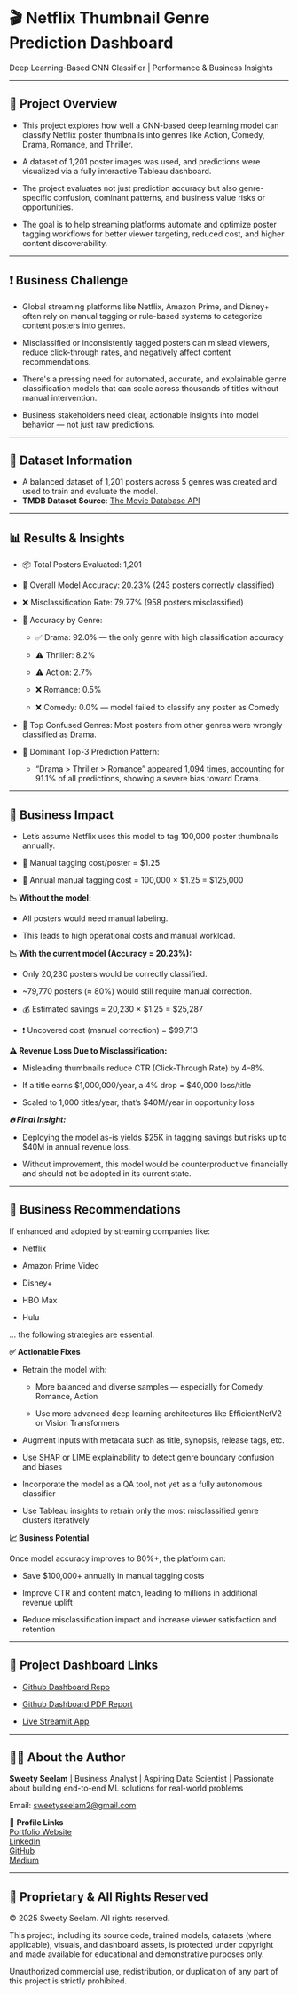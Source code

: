 
# 🎬 Netflix Thumbnail Genre Prediction Dashboard

Deep Learning-Based CNN Classifier | Performance & Business Insights

---

## 📌 Project Overview
- This project explores how well a CNN-based deep learning model can classify Netflix poster thumbnails into genres like Action, Comedy, Drama, Romance, and Thriller.

- A dataset of 1,201 poster images was used, and predictions were visualized via a fully interactive Tableau dashboard.

- The project evaluates not just prediction accuracy but also genre-specific confusion, dominant patterns, and business value risks or opportunities.

- The goal is to help streaming platforms automate and optimize poster tagging workflows for better viewer targeting, reduced cost, and higher content discoverability.

---

## ❗ Business Challenge
- Global streaming platforms like Netflix, Amazon Prime, and Disney+ often rely on manual tagging or rule-based systems to categorize content posters into genres.

- Misclassified or inconsistently tagged posters can mislead viewers, reduce click-through rates, and negatively affect content recommendations.

- There's a pressing need for automated, accurate, and explainable genre classification models that can scale across thousands of titles without manual intervention.

- Business stakeholders need clear, actionable insights into model behavior — not just raw predictions.

---

## 📂 Dataset Information

- A balanced dataset of 1,201 posters across 5 genres was created and used to train and evaluate the model.
- **TMDB Dataset Source**: [The Movie Database API](https://developer.themoviedb.org/reference/discover-movie)

---

## 📊 Results & Insights

- 📦 Total Posters Evaluated: 1,201

- 🎯 Overall Model Accuracy: 20.23% (243 posters correctly classified)

- ❌ Misclassification Rate: 79.77% (958 posters misclassified)

- 🔎 Accuracy by Genre:
    
    - ✅ Drama: 92.0% — the only genre with high classification accuracy

    - ⚠️ Thriller: 8.2%

    - ⚠️ Action: 2.7%

    - ❌ Romance: 0.5%

    - ❌ Comedy: 0.0% — model failed to classify any poster as Comedy

- 🔁 Top Confused Genres: Most posters from other genres were wrongly classified as Drama.

- 📌 Dominant Top-3 Prediction Pattern:
      
  - “Drama > Thriller > Romance” appeared 1,094 times, accounting for 91.1% of all predictions, showing a severe bias toward Drama.                                                        

---

## 💼 Business Impact

- Let’s assume Netflix uses this model to tag 100,000 poster thumbnails annually.

- 📌 Manual tagging cost/poster = $1.25

- 💸 Annual manual tagging cost = 100,000 × $1.25 = $125,000

**📉 Without the model:**
  
  - All posters would need manual labeling.

  - This leads to high operational costs and manual workload.

**📉 With the current model (Accuracy = 20.23%):**
  
  - Only 20,230 posters would be correctly classified.

  - ~79,770 posters (≈ 80%) would still require manual correction.

  - 💰 Estimated savings = 20,230 × $1.25 = $25,287

  - ❗ Uncovered cost (manual correction) = $99,713

**⚠️ Revenue Loss Due to Misclassification:**
  
  - Misleading thumbnails reduce CTR (Click-Through Rate) by 4–8%.

  - If a title earns $1,000,000/year, a 4% drop = $40,000 loss/title

  - Scaled to 1,000 titles/year, that’s $40M/year in opportunity loss

***🔥 Final Insight:***
  
  - Deploying the model as-is yields $25K in tagging savings but risks up to $40M in annual revenue loss.

  - Without improvement, this model would be counterproductive financially and should not be adopted in its current state.

---

## 🧠 Business Recommendations

If enhanced and adopted by streaming companies like:

  - Netflix

  - Amazon Prime Video

  - Disney+

  - HBO Max

  - Hulu

... the following strategies are essential:

**✅ Actionable Fixes**

- Retrain the model with:

    - More balanced and diverse samples — especially for Comedy, Romance, Action

    - Use more advanced deep learning architectures like EfficientNetV2 or Vision Transformers

- Augment inputs with metadata such as title, synopsis, release tags, etc.

- Use SHAP or LIME explainability to detect genre boundary confusion and biases

- Incorporate the model as a QA tool, not yet as a fully autonomous classifier

- Use Tableau insights to retrain only the most misclassified genre clusters iteratively

**📈 Business Potential**

Once model accuracy improves to 80%+, the platform can:

  - Save $100,000+ annually in manual tagging costs

  - Improve CTR and content match, leading to millions in additional revenue uplift

  - Reduce misclassification impact and increase viewer satisfaction and retention

---

## 📁 Project Dashboard Links

- [Github Dashboard Repo](https://github.com/sweetyseelam/Netflix-Thumbnail-Posters-Prediction-Dashboard)

- [Github Dashboard PDF Report](https://github.com/SweetySeelam2/Netflix-Thumbnail-Posters-Prediction-Dashboard/blob/main/Netflix%20Thumbnail%20Poster%20Genre%20Prediction.pdf)

- [Live Streamlit App](https://netflixthumbnailclassifier-dl.streamlit.app/)

---

## 👩‍💼 About the Author    

**Sweety Seelam** | Business Analyst | Aspiring Data Scientist | Passionate about building end-to-end ML solutions for real-world problems                                                                                                      
                                                                                                                                           
Email: sweetyseelam2@gmail.com                                                   

🔗 **Profile Links**                                                                                                                                                                       
[Portfolio Website](https://sweetyseelam2.github.io/SweetySeelam.github.io/)                                                         
[LinkedIn](https://www.linkedin.com/in/sweetyrao670/)                                                                   
[GitHub](https://github.com/SweetySeelam2)                                                             
[Medium](https://medium.com/@sweetyseelam)

---

## 🔐 Proprietary & All Rights Reserved
© 2025 Sweety Seelam. All rights reserved.

This project, including its source code, trained models, datasets (where applicable), visuals, and dashboard assets, is protected under copyright and made available for educational and demonstrative purposes only.

Unauthorized commercial use, redistribution, or duplication of any part of this project is strictly prohibited.
